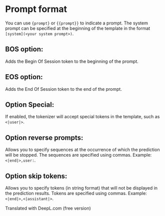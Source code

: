 # Prompt format
You can use `{prompt}` or `{{prompt}}` to indicate a prompt.
The system prompt can be specified at the beginning of the template in the format `[system](<your system prompt>)`.

## BOS option:
Adds the Begin Of Session token to the beginning of the prompt.

## EOS option:
Adds the End Of Session token to the end of the prompt.

## Option Special:
If enabled, the tokenizer will accept special tokens in the template, such as `<|user|>`.

## Option reverse prompts:
Allows you to specify sequences at the occurrence of which the prediction will be stopped. The sequences are specified using commas.
Example: `<|end|>,user:`.

## Option skip tokens:
Allows you to specify tokens (in string format) that will not be displayed in the prediction results. Tokens are specified using commas.
Example: `<|end|>,<|assistant|>`.

Translated with DeepL.com (free version)